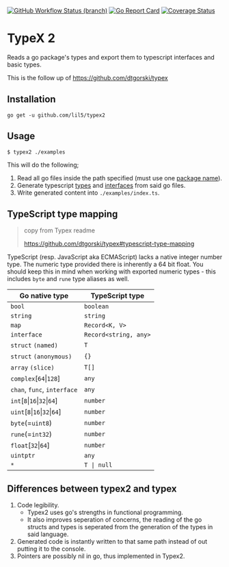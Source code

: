 [![GitHub Workflow Status (branch)](https://img.shields.io/github/workflow/status/lil5/typex2/Go/master)](https://github.com/lil5/typex2/actions?query=workflow%3AGo)
[![Go Report Card](https://goreportcard.com/badge/github.com/lil5/typex2)](https://goreportcard.com/report/github.com/lil5/typex2)
[![Coverage Status](https://coveralls.io/repos/github/lil5/typex2/badge.svg?branch=master)](https://coveralls.io/github/lil5/typex2?branch=master)

# TypeX 2

Reads a go package's types and export them to typescript interfaces and basic types.

This is the follow up of https://github.com/dtgorski/typex

## Installation

```
go get -u github.com/lil5/typex2
```

## Usage

```
$ typex2 ./examples
```

This will do the following;

1. Read all go files inside the path specified (must use one [package name](https://blog.golang.org/package-names)).
2. Generate typescript [types](https://www.typescriptlang.org/docs/handbook/basic-types.html) and [interfaces](https://www.typescriptlang.org/docs/handbook/interfaces.html) from said go files.
3. Write generated content into `./examples/index.ts`.

## TypeScript type mapping

> copy from Typex readme
>
> https://github.com/dtgorski/typex#typescript-type-mapping

TypeScript (resp. JavaScript aka ECMAScript) lacks a native integer number type.
The numeric type provided there is inherently a 64 bit float.
You should keep this in mind when working with exported numeric types - this includes `byte` and `rune` type aliases as well.    

|Go native type|TypeScript type
| --- | ---
|`bool`|`boolean`
|`string`|`string`
|`map`|`Record<K, V>`
|`interface`|`Record<string, any>`
|`struct` `(named)`|`T`
|`struct` `(anonymous)`|`{}`
|`array` `(slice)`|`T[]`
|`complex`[`64`&vert;`128`]|`any`
|`chan`, `func`, `interface`|`any`
|`int`[`8`&vert;`16`&vert;`32`&vert;`64`]|`number`
|`uint`[`8`&vert;`16`&vert;`32`&vert;`64`]|`number`
|`byte`(=`uint8`)|`number`
|`rune`(=`int32`)|`number`
|`float`[`32`&vert;`64`]|`number`
|`uintptr`|`any`
|`*`|`T \| null`

## Differences between typex2 and typex

1. Code legibility.
   - Typex2 uses go's strengths in functional programming.
   - It also improves seperation of concerns, the reading of the go structs and types is seperated from the generation of the types in said language.
2. Generated code is instantly written to that same path instead of out putting it to the console.
3. Pointers are possibly nil in go, thus implemented in Typex2.
